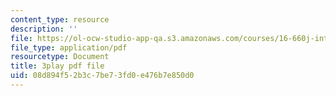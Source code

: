 ```yaml
---
content_type: resource
description: ''
file: https://ol-ocw-studio-app-qa.s3.amazonaws.com/courses/16-660j-introduction-to-lean-six-sigma-methods-january-iap-2012/08d894f52b3c7be73fd0e476b7e850d0_Swo3Lvw7ivg.pdf
file_type: application/pdf
resourcetype: Document
title: 3play pdf file
uid: 08d894f5-2b3c-7be7-3fd0-e476b7e850d0
---
```


